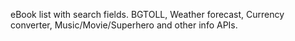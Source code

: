 eBook list with search fields. BGTOLL, Weather forecast, Currency converter, Music/Movie/Superhero and other info APIs.

